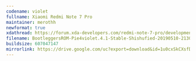 ```yaml
---
codename: violet
fullname: Xiaomi Redmi Note 7 Pro
maintainer: merothh
newformat: true
xdathread: https://forum.xda-developers.com/redmi-note-7-pro/development/rom-bootleggersrom-4-1-stable-violet-t3926848
filename: BootleggersROM-Pie4violet.4.1-Stable-Shishufied-20190510-213059.zip
buildsize: 607047147
mirrorlink: https://drive.google.com/uc?export=download&id=1u0cxSkCXsfDgmsc-L9plLrN7lHy5EjT_
---
```

